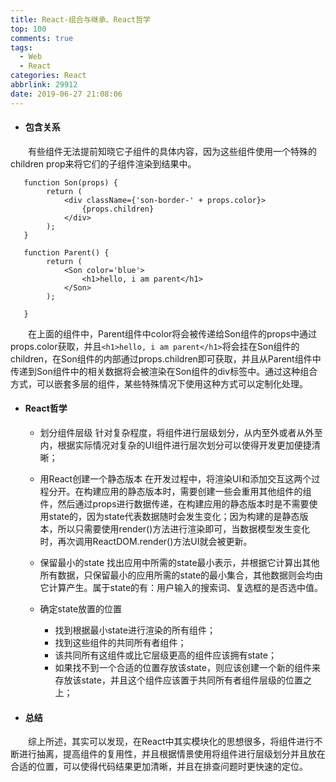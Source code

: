 ```yaml
---
title: React-组合与继承、React哲学
top: 100
comments: true
tags:
  - Web
  - React
categories: React
abbrlink: 29912
date: 2019-06-27 21:08:06
---
```

<!--![](https://source.unsplash.com/random/800x200)-->
<!--&emsp;-->


- #### 包含关系

&emsp;&emsp;有些组件无法提前知晓它子组件的具体内容，因为这些组件使用一个特殊的children prop来将它们的子组件渲染到结果中。

```text
   function Son(props) {
        return (
            <div className={'son-border-' + props.color}>
                {props.children}
            </div>
        );
   }
   
   function Parent() {
        return (
            <Son color='blue'>
                <h1>hello, i am parent</h1>
            </Son>
        );
   
   }
```

<!-- more -->

&emsp;&emsp;在上面的组件中，Parent组件中color将会被传递给Son组件的props中通过props.color获取，并且`<h1>hello, i am parent</h1>`将会挂在Son组件的children，在Son组件的内部通过props.children即可获取，并且从Parent组件中传递到Son组件中的相关数据将会被渲染在Son组件的div标签中。通过这种组合方式，可以嵌套多层的组件，某些特殊情况下使用这种方式可以定制化处理。

- #### React哲学

    - 划分组件层级
    针对复杂程度，将组件进行层级划分，从内至外或者从外至内，根据实际情况对复杂的UI组件进行层次划分可以使得开发更加便捷清晰；

    - 用React创建一个静态版本
    在开发过程中，将渲染UI和添加交互这两个过程分开。在构建应用的静态版本时，需要创建一些会重用其他组件的组件，然后通过props进行数据传递，在构建应用的静态版本时是不需要使用state的，因为state代表数据随时会发生变化；因为构建的是静态版本，所以只需要使用render()方法进行渲染即可，当数据模型发生变化时，再次调用ReactDOM.render()方法UI就会被更新。
    
    - 保留最小的state
    找出应用中所需的state最小表示，并根据它计算出其他所有数据，只保留最小的应用所需的state的最小集合，其他数据则会均由它计算产生。属于state的有：用户输入的搜索词、复选框的是否选中值。
    
    - 确定state放置的位置
         - 找到根据最小state进行渲染的所有组件；
         - 找到这些组件的共同所有者组件；
         - 该共同所有这组件或比它层级更高的组件应该拥有state；
         - 如果找不到一个合适的位置存放该state，则应该创建一个新的组件来存放该state，并且这个组件应该置于共同所有者组件层级的位置之上；

- #### 总结

&emsp;&emsp;综上所述，其实可以发现，在React中其实模块化的思想很多，将组件进行不断进行抽离，提高组件的复用性，并且根据情景使用将组件进行层级划分并且放在合适的位置，可以使得代码结果更加清晰，并且在排查问题时更快速的定位。
